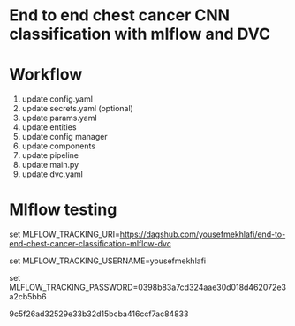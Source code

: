 # End to end chest cancer CNN classification with mlflow and DVC

# Workflow

1. update config.yaml
2. update secrets.yaml (optional)
3. update params.yaml
4. update entities 
5. update config manager
6. update components 
7. update pipeline
8. update main.py
9. update dvc.yaml


# Mlflow testing 

set MLFLOW_TRACKING_URI=https://dagshub.com/yousefmekhlafi/end-to-end-chest-cancer-classification-mlflow-dvc

set MLFLOW_TRACKING_USERNAME=yousefmekhlafi 

set MLFLOW_TRACKING_PASSWORD=0398b83a7cd324aae30d018d462072e3a2cb5bb6

9c5f26ad32529e33b32d15bcba416ccf7ac84833
